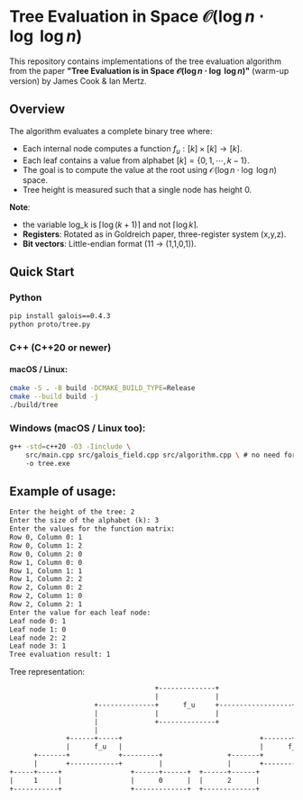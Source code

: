 # Tree Evaluation in Space $\mathcal{O}(\log n \cdot \log \ \log n)$ 

This repository contains implementations of the tree evaluation algorithm from the paper **"Tree Evaluation is in Space $\mathcal{O}(\log n \cdot \log \ \log n)$"** (warm-up version) by James Cook & Ian Mertz. 

## Overview 
The algorithm evaluates a complete binary tree where: 

- Each internal node computes a function $f_u: [k] × [k] \rightarrow [k]$. 
- Each leaf contains a value from alphabet $[k] = \{0, 1, \cdots, k-1 \}$. 
- The goal is to compute the value at the root using $\mathcal{O}(\log n \cdot \log \ \log n)$ space. 
- Tree height is measured such that a single node has height 0. 

**Note**: 
- the variable log_k is $\lceil \log (k+1) \rceil$ and not $\lceil \log k \rceil$.
- **Registers**: Rotated as in Goldreich paper, three-register system (x,y,z).
- **Bit vectors**: Little-endian format (11 $\rightarrow$ (1,1,0,1)).

## Quick Start 

### Python

```bash
pip install galois==0.4.3
python proto/tree.py
```

### C++ (C++20 or newer)
#### macOS / Linux:
```bash
cmake -S . -B build -DCMAKE_BUILD_TYPE=Release
cmake --build build -j
./build/tree
```


### Windows (macOS / Linux too):
```bash
g++ -std=c++20 -O3 -Iinclude \
    src/main.cpp src/galois_field.cpp src/algorithm.cpp \ # no need for tests/test.cpp
    -o tree.exe
```
## Example of usage:
```txt
Enter the height of the tree: 2
Enter the size of the alphabet (k): 3
Enter the values for the function matrix:
Row 0, Column 0: 1
Row 0, Column 1: 2
Row 0, Column 2: 0
Row 1, Column 0: 0
Row 1, Column 1: 1
Row 1, Column 2: 2
Row 2, Column 0: 2
Row 2, Column 1: 0
Row 2, Column 2: 1
Enter the value for each leaf node:
Leaf node 0: 1
Leaf node 1: 0
Leaf node 2: 2
Leaf node 3: 1
Tree evaluation result: 1
```
Tree representation:
```txt
                                    +--------------+
                                    |              |
                     +--------------+      f_u     +------------------+
                     |              |              |                  |
                     |              +--------------+                  |
                     |                                                |
              +------+-----+                                  +-------+-------+
              |      f_u   |                                  |      f_u      |
      +-------+            +---------+                +-------+               +----------+
      |       +------------+         |                |       +---------------+          |
+-----+-----+                 +------+------+  +------+------+                    +------+------+
|     1     |                 |      0      |  |      2      |                    |      1      |
+-----------+                 +-------------+  +-------------+                    +-------------+

```
